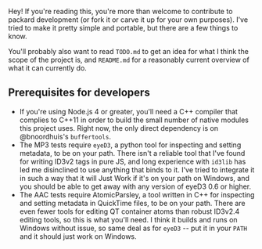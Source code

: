 Hey! If you're reading this, you're more than welcome to contribute to packard
development (or fork it or carve it up for your own purposes).  I've tried to
make it pretty simple and portable, but there are a few things to know.

You'll probably also want to read `TODO.md` to get an idea for what I think the
scope of the project is, and `README.md` for a reasonably current overview of
what it can currently do.

## Prerequisites for developers

- If you're using Node.js 4 or greater, you'll need a C++ compiler that
  complies to C++11 in order to build the small number of native modules this
  project uses. Right now, the only direct dependency is on @bnoordhuis's
  `buffertools`.
- The MP3 tests require `eyeD3`, a python tool for inspecting and setting
  metadata, to be on your path. There isn't a reliable tool that I've found for
  writing ID3v2 tags in pure JS, and long experience with `id3lib` has led me
  disinclined to use anything that binds to it. I've tried to integrate it in
  such a way that it will Just Work if it's on your path on Windows, and you
  should be able to get away with any version of eyeD3 0.6 or higher.
- The AAC tests require AtomicParsley, a tool written in C++ for inspecting and
  setting metadata in QuickTime files, to be on your path. There are even fewer
  tools for editing QT container atoms than robust ID3v2.4 editing tools, so
  this is what you'll need. I think it builds and runs on Windows without
  issue, so same deal as for `eyeD3` -- put it in your `PATH` and it should
  just work on Windows.
